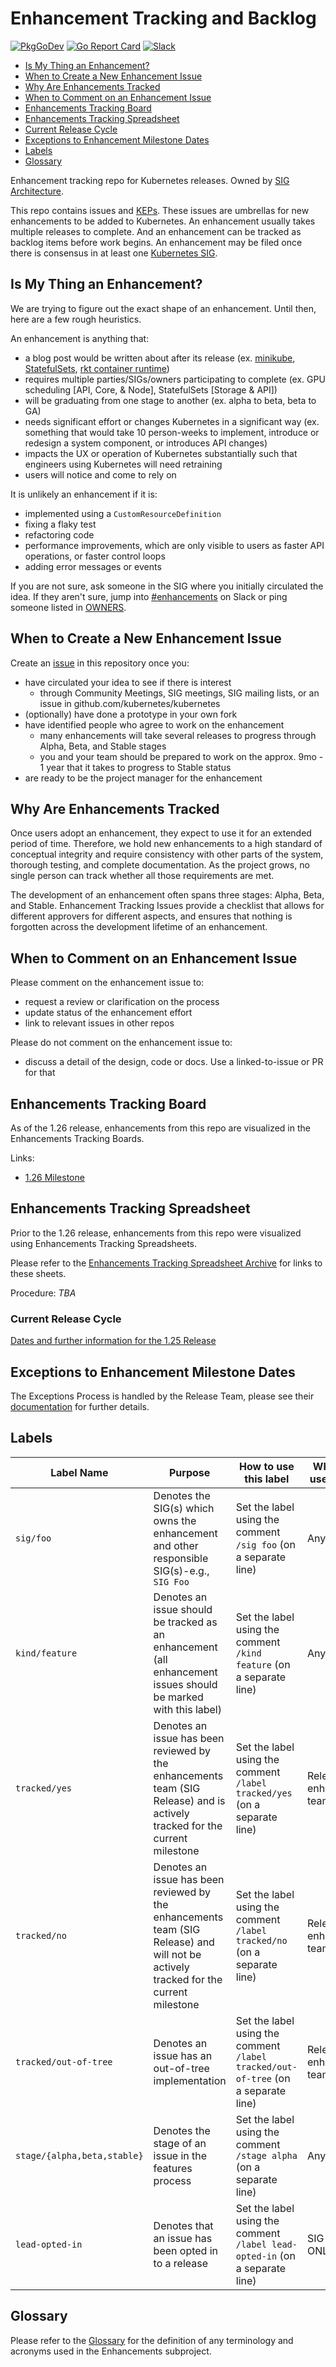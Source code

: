 # Enhancement Tracking and Backlog

[![PkgGoDev](https://pkg.go.dev/badge/k8s.io/enhancements)](https://pkg.go.dev/k8s.io/enhancements)
[![Go Report Card](https://goreportcard.com/badge/k8s.io/enhancements)](https://goreportcard.com/report/k8s.io/enhancements)
[![Slack](https://img.shields.io/badge/Slack-%23enhancements-blueviolet)](https://kubernetes.slack.com/archives/C1L57L91V)

- [Is My Thing an Enhancement?](#is-my-thing-an-enhancement)
- [When to Create a New Enhancement Issue](#when-to-create-a-new-enhancement-issue)
- [Why Are Enhancements Tracked](#why-are-enhancements-tracked)
- [When to Comment on an Enhancement Issue](#when-to-comment-on-an-enhancement-issue)
- [Enhancements Tracking Board](#enhancements-tracking-board)
- [Enhancements Tracking Spreadsheet](#enhancements-tracking-spreadsheet)
- [Current Release Cycle](#current-release-cycle)
- [Exceptions to Enhancement Milestone Dates](#exceptions-to-enhancement-milestone-dates)
- [Labels](#labels)
- [Glossary](#glossary)

Enhancement tracking repo for Kubernetes releases. Owned by [SIG Architecture](https://git.k8s.io/community/sig-architecture#enhancements).

This repo contains issues and [KEPs](https://git.k8s.io/enhancements/keps). These issues are umbrellas for new enhancements to be added to Kubernetes. An enhancement usually takes multiple releases to complete. And an enhancement can be tracked as backlog items before work begins. An enhancement may be filed once there is consensus in at least one [Kubernetes SIG](https://git.k8s.io/community/sig-list.md).

## Is My Thing an Enhancement?

We are trying to figure out the exact shape of an enhancement. Until then, here are a few rough heuristics.

An enhancement is anything that:

- a blog post would be written about after its release (ex. [minikube](https://kubernetes.io/blog/2016/07/minikube-easily-run-kubernetes-locally/), [StatefulSets](https://kubernetes.io/blog/2016/07/thousand-instances-of-cassandra-using-kubernetes-pet-set/), [rkt container runtime](https://kubernetes.io/blog/2016/07/rktnetes-brings-rkt-container-engine-to-kubernetes/))
- requires multiple parties/SIGs/owners participating to complete (ex. GPU scheduling [API, Core, & Node], StatefulSets [Storage & API])
- will be graduating from one stage to another (ex. alpha to beta, beta to GA)
- needs significant effort or changes Kubernetes in a significant way (ex. something that would take 10 person-weeks to implement, introduce or redesign a system component, or introduces API changes)
- impacts the UX or operation of Kubernetes substantially such that engineers using Kubernetes will need retraining
- users will notice and come to rely on

It is unlikely an enhancement if it is:
- implemented using a `CustomResourceDefinition`
- fixing a flaky test
- refactoring code
- performance improvements, which are only visible to users as faster API operations, or faster control loops
- adding error messages or events

If you are not sure, ask someone in the SIG where you initially circulated the idea. If they aren't sure, jump into
[#enhancements](https://kubernetes.slack.com/messages/enhancements/) on Slack or ping someone listed in [OWNERS](https://github.com/kubernetes/enhancements/blob/master/OWNERS).

## When to Create a New Enhancement Issue

Create an [issue](https://github.com/kubernetes/enhancements/issues/new) in this repository once you:
- have circulated your idea to see if there is interest
   - through Community Meetings, SIG meetings, SIG mailing lists, or an issue in github.com/kubernetes/kubernetes
- (optionally) have done a prototype in your own fork
- have identified people who agree to work on the enhancement
  - many enhancements will take several releases to progress through Alpha, Beta, and Stable stages
  - you and your team should be prepared to work on the approx. 9mo - 1 year that it takes to progress to Stable status
- are ready to be the project manager for the enhancement

## Why Are Enhancements Tracked

Once users adopt an enhancement, they expect to use it for an extended period of time. Therefore, we hold new enhancements to a high standard of conceptual integrity and require consistency with other parts of the system, thorough testing, and complete documentation. As the project grows, no single person can track whether all those requirements are met.

The development of an enhancement often spans three stages: Alpha, Beta, and Stable. Enhancement Tracking Issues provide a checklist that allows for different approvers for different aspects, and ensures that nothing is forgotten across the
development lifetime of an enhancement.

## When to Comment on an Enhancement Issue

Please comment on the enhancement issue to:
- request a review or clarification on the process
- update status of the enhancement effort
- link to relevant issues in other repos

Please do not comment on the enhancement issue to:
- discuss a detail of the design, code or docs. Use a linked-to-issue or PR for that

## Enhancements Tracking Board

As of the 1.26 release, enhancements from this repo are visualized in the Enhancements Tracking Boards.

Links:

- [1.26 Milestone](http://bit.ly/k8s126-enhancements)

## Enhancements Tracking Spreadsheet

Prior to the 1.26 release, enhancements from this repo were visualized using Enhancements Tracking Spreadsheets.

Please refer to the [Enhancements Tracking Spreadsheet Archive](docs/archived-tracking-sheets.md) for links to
these sheets.

Procedure:
*TBA*

### Current Release Cycle

[Dates and further information for the 1.25 Release](https://github.com/kubernetes/sig-release/tree/master/releases/release-1.25)

## Exceptions to Enhancement Milestone Dates

The Exceptions Process is handled by the Release Team, please see their [documentation](https://github.com/kubernetes/sig-release/blob/master/releases/EXCEPTIONS.md) for further details.

## Labels

| Label Name | Purpose | How to use this label | Who should use this label |
| ------ | ------ | ------ | ------ |
| `sig/foo` | Denotes the SIG(s) which owns the enhancement and other responsible SIG(s)-e.g., `SIG Foo` | Set the label using the comment `/sig foo` (on a separate line) | Anyone |
| `kind/feature` | Denotes an issue should be tracked as an enhancement (all enhancement issues should be marked with this label) | Set the label using the comment `/kind feature` (on a separate line) | Anyone |
| `tracked/yes` | Denotes an issue has been reviewed by the enhancements team (SIG Release) and is actively tracked for the current milestone | Set the label using the comment `/label tracked/yes` (on a separate line) | Release enhancements team ONLY |
| `tracked/no` | Denotes an issue has been reviewed by the enhancements team (SIG Release) and will not be actively tracked for the current milestone | Set the label using the comment `/label tracked/no` (on a separate line) | Release enhancements team ONLY |
| `tracked/out-of-tree` | Denotes an issue has an out-of-tree implementation | Set the label using the comment `/label tracked/out-of-tree` (on a separate line) | Release enhancements team ONLY |
| `stage/{alpha,beta,stable}` | Denotes the stage of an issue in the features process | Set the label using the comment `/stage alpha` (on a separate line) | Anyone |
| `lead-opted-in` | Denotes that an issue has been opted in to a release | Set the label using the comment `/label lead-opted-in` (on a separate line) | SIG leads ONLY |

## Glossary

Please refer to the [Glossary](docs/glossary.md) for the definition of any terminology and acronyms used in the Enhancements subproject.
